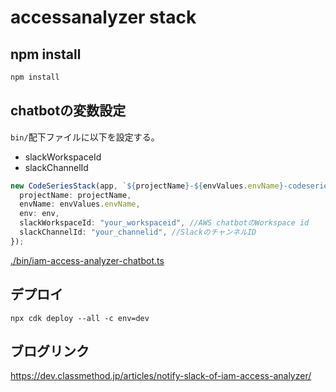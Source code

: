 # accessanalyzer stack

## npm install

```bash
npm install
```

## chatbotの変数設定

`bin/`配下ファイルに以下を設定する。

- slackWorkspaceId
- slackChannelId

```typescript
new CodeSeriesStack(app, `${projectName}-${envValues.envName}-codeseries-stack`, {
  projectName: projectName,
  envName: envValues.envName,
  env: env,
  slackWorkspaceId: "your_workspaceid", //AWS chatbotのWorkspace id
  slackChannelId: "your_channelid", //SlackのチャンネルID
});

```

[./bin/iam-access-analyzer-chatbot.ts](./bin/iam-access-analyzer-chatbot.ts)

## デプロイ

```shell
npx cdk deploy --all -c env=dev
```

## ブログリンク

https://dev.classmethod.jp/articles/notify-slack-of-iam-access-analyzer/
